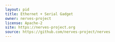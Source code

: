 ```yaml
---
layout: pid
title: Ethernet + Serial Gadget
owner: nerves-project
license: Apache-2
site: https://nerves-project.org
source: https://github.com/nerves-project/nerves
---
```

